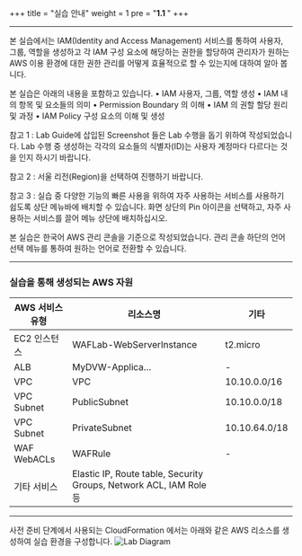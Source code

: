+++
title = "실습 안내"
weight = 1
pre = "<b>1.1 </b>"
+++
* * *
본 실습에서는 IAM(Identity and Access Management) 서비스를 통하여 사용자, 그룹, 역할을 생성하고 각 IAM 구성 요소에 해당하는 권한을 할당하여 관리자가 원하는 AWS 이용 환경에 대한 권한 관리를 어떻게 효율적으로 할 수 있는지에 대하여 알아 봅니다.


본 실습은 아래의 내용을 포함하고 있습니다.
•	IAM 사용자, 그룹, 역할 생성
•	IAM 내의 항목 및 요소들의 의미
•	Permission Boundary 의 이해
•	IAM 의 권할 할당 원리 및 과정
•	IAM Policy 구성 요소의 이해 및 생성

참고 1 : Lab Guide에 삽입된 Screenshot 들은 Lab 수행을 돕기 위하여 작성되었습니다. Lab 수행 중 생성하는 각각의 요소들의 식별자(ID)는 사용자 계정마다 다르다는 것을 인지 하시기 바랍니다.

참고 2 : 서울 리전(Region)을 선택하여 진행하기 바랍니다.

참고 3 : 실습 중 다양한 기능의 빠른 사용을 위하여 자주 사용하는 서비스를 사용하기 쉽도록 상단 메뉴바에 배치할 수 있습니다. 화면 상단의 Pin 아이콘을 선택하고, 자주 사용하는 서비스를 끌어 메뉴 상단에 배치하십시오. 

본 실습은 한국어 AWS 관리 콘솔을 기준으로 작성되었습니다. 관리 콘솔 하단의 언어 선택 메뉴를 통하여 원하는 언어로 전환할 수 있습니다.


* * *
### 실습을 통해 생성되는 AWS 자원
| AWS 서비스 유형| 리소스명	| 기타 |
|-------------|--------|-----|
|EC2 인스턴스	 |WAFLab-WebServerInstance	| t2.micro|
|ALB|	MyDVW-Applica…|	-|
|VPC|	VPC|	10.10.0.0/16|
|VPC Subnet|	PublicSubnet	|10.10.0.0/18|
|VPC Subnet|	PrivateSubnet	|10.10.64.0/18|
|WAF WebACLs|	WAFRule	|-
|기타 서비스|	Elastic IP, Route table, Security Groups, Network ACL, IAM Role 등|


* * *

사전 준비 단계에서 사용되는 CloudFormation 에서는 아래와 같은 AWS 리소스를 생성하여 실습 환경을 구성합니다.
![Lab Diagram](/images/waflab_diagram.png)